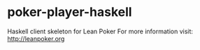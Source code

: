 poker-player-haskell
====================

Haskell client skeleton for Lean Poker For more information visit: http://leanpoker.org
